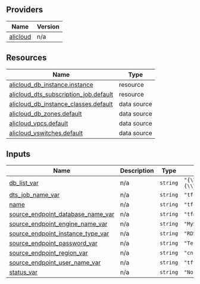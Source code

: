 <!-- BEGIN_TF_DOCS -->
## Providers

| Name | Version |
|------|---------|
| <a name="provider_alicloud"></a> [alicloud](#provider\_alicloud) | n/a |

## Resources

| Name | Type |
|------|------|
| [alicloud_db_instance.instance](https://registry.terraform.io/providers/hashicorp/alicloud/latest/docs/resources/db_instance) | resource |
| [alicloud_dts_subscription_job.default](https://registry.terraform.io/providers/hashicorp/alicloud/latest/docs/resources/dts_subscription_job) | resource |
| [alicloud_db_instance_classes.default](https://registry.terraform.io/providers/hashicorp/alicloud/latest/docs/data-sources/db_instance_classes) | data source |
| [alicloud_db_zones.default](https://registry.terraform.io/providers/hashicorp/alicloud/latest/docs/data-sources/db_zones) | data source |
| [alicloud_vpcs.default](https://registry.terraform.io/providers/hashicorp/alicloud/latest/docs/data-sources/vpcs) | data source |
| [alicloud_vswitches.default](https://registry.terraform.io/providers/hashicorp/alicloud/latest/docs/data-sources/vswitches) | data source |

## Inputs

| Name | Description | Type | Default | Required |
|------|-------------|------|---------|:--------:|
| <a name="input_db_list_var"></a> [db\_list\_var](#input\_db\_list\_var) | n/a | `string` | `"{\\\"tfaccountpri_0\\\":{\\\"name\\\":\\\"tfaccountpri_0\\\",\\\"all\\\":true,\\\"state\\\":\\\"normal\\\"}}"` | no |
| <a name="input_dts_job_name_var"></a> [dts\_job\_name\_var](#input\_dts\_job\_name\_var) | n/a | `string` | `"tf-exampleCase2"` | no |
| <a name="input_name"></a> [name](#input\_name) | n/a | `string` | `"tf-exampledtstf-examplecn-hangzhoudtssubscriptionjob39908"` | no |
| <a name="input_source_endpoint_database_name_var"></a> [source\_endpoint\_database\_name\_var](#input\_source\_endpoint\_database\_name\_var) | n/a | `string` | `"tfaccountpri_0"` | no |
| <a name="input_source_endpoint_engine_name_var"></a> [source\_endpoint\_engine\_name\_var](#input\_source\_endpoint\_engine\_name\_var) | n/a | `string` | `"MySQL"` | no |
| <a name="input_source_endpoint_instance_type_var"></a> [source\_endpoint\_instance\_type\_var](#input\_source\_endpoint\_instance\_type\_var) | n/a | `string` | `"RDS"` | no |
| <a name="input_source_endpoint_password_var"></a> [source\_endpoint\_password\_var](#input\_source\_endpoint\_password\_var) | n/a | `string` | `"Test12345"` | no |
| <a name="input_source_endpoint_region_var"></a> [source\_endpoint\_region\_var](#input\_source\_endpoint\_region\_var) | n/a | `string` | `"cn-hangzhou"` | no |
| <a name="input_source_endpoint_user_name_var"></a> [source\_endpoint\_user\_name\_var](#input\_source\_endpoint\_user\_name\_var) | n/a | `string` | `"tftestprivilege"` | no |
| <a name="input_status_var"></a> [status\_var](#input\_status\_var) | n/a | `string` | `"Normal"` | no |
<!-- END_TF_DOCS -->    